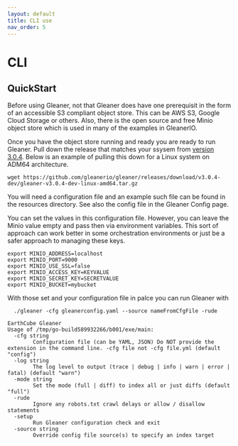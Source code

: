 ```yaml
---
layout: default
title: CLI use
nav_order: 5
---
```


# CLI

## QuickStart

Before using Gleaner, not that Gleaner does have one prerequisit in the form of an accessible S3 compliant 
object store.  This can be AWS S3, Google Cloud Storage or others.  Also, there is the open source 
and free Minio object store which is used in many of the examples in GleanerIO. 

Once you have the object store running and ready you are ready to run Gleaner. 
Pull down the release that matches your ssysem from [version 3.0.4](https://github.com/gleanerio/gleaner/releases/tag/v3.0.4-dev).
Below is an example of pulling this down for a Linux system on ADM64 architecture.  

```
wget https://github.com/gleanerio/gleaner/releases/download/v3.0.4-dev/gleaner-v3.0.4-dev-linux-amd64.tar.gz
```

You will need a configuration file and an example such file can be found in the resources directory.  See also 
the config file in the Gleaner Config page.

You can set the values in this configuration file.  However, you can leave the Minio value empty and pass
then via environment variables.  This sort of approach can work better in some orchestration environments or just 
be a safer approach to managing these keys.  

```
export MINIO_ADDRESS=localhost
export MINIO_PORT=9000
export MINIO_USE_SSL=false
export MINIO_ACCESS_KEY=KEYVALUE
export MINIO_SECRET_KEY=SECRETVALUE
export MINIO_BUCKET=mybucket
```

With those set and your configuration file in palce you can run Gleaner with 


```
  ./gleaner -cfg gleanerconfig.yaml --source nameFromCfgFile -rude
```


```
EarthCube Gleaner
Usage of /tmp/go-build589932266/b001/exe/main:
  -cfg string
        Configuration file (can be YAML, JSON) Do NOT provide the extension in the command line. -cfg file not -cfg file.yml (default "config")
  -log string
        The log level to output (trace | debug | info | warn | error | fatal) (default "warn")
  -mode string
        Set the mode (full | diff) to index all or just diffs (default "full")
  -rude
        Ignore any robots.txt crawl delays or allow / disallow statements
  -setup
        Run Gleaner configuration check and exit
  -source string
        Override config file source(s) to specify an index target
```
